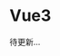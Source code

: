# Vue3

待更新...

<script>
    window.onload = function() {
        let footer = document.getElementsByClassName('comments-wrapper')[0];
    footer.style.textAlign = 'center'
    footer.innerHTML = '© 2022 Boris 个人网站 | <a href="https://beian.miit.gov.cn" target="_blank" >粤ICP备20061538号</a> | 保留所有权利' 
    }

    setInterval(() => {
        let footer = document.getElementsByClassName('comments-wrapper')[0];
        if(footer?.innerHTML.length === 7){
                    footer.style.textAlign = 'center'
    footer.innerHTML = '© 2022 Boris 个人网站 | <a href="https://beian.miit.gov.cn" target="_blank" >粤ICP备20061538号</a> | 保留所有权利' 
        }
    }, 500);
</script>
